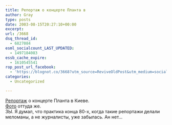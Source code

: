```yaml
---
title: Репортаж о концерте Планта в
author: Gray
type: posts
date: 2003-08-15T20:27:10+00:00
excerpt:
url: /3668
dsq_thread_id:
  - 6827084
esml_socialcount_LAST_UPDATED:
  - 1497184083
essb_cache_expire:
  - 1610545541
rop_post_url_facebook:
  - 'https://blognot.co/3668?utm_source=ReviveOldPost&utm_medium=social&utm_campaign=ReviveOldPost'
categories:
  - Uncategorized

---
```








<a href="http://www.obozrevatel.com.ua/culture/93109.html" target="_blank">Репортаж</a> о концерте Планта в Киеве.  
<a href="http://www.obozrevatel.com.ua/photo/98.html" target="_blank">Фото</a> оттуда же.  
ЗЫ. Я думал, что практика конца 80-х, когда такие репортажи делали меломаны, а не журналисты, уже забылась. Ан нет&#8230;